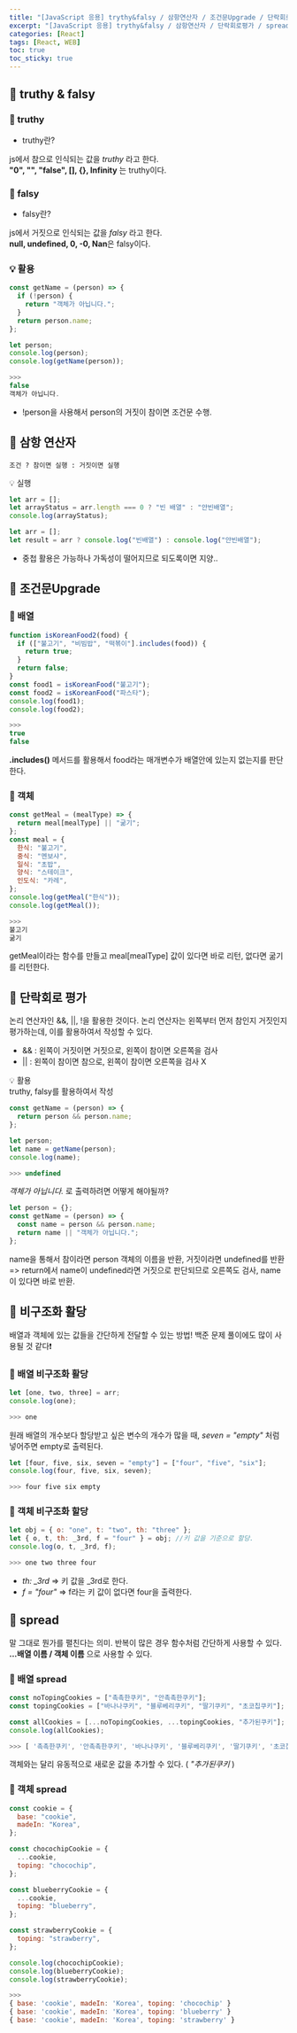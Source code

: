 ```yaml
---
title: "[JavaScript 응용] trythy&falsy / 삼항연산자 / 조건문Upgrade / 단락회로평가 / 비구조화 할당 / spread"
excerpt: "[JavaScript 응용] trythy&falsy / 삼항연산자 / 단락회로평가 / spread"
categories: [React]
tags: [React, WEB]
toc: true
toc_sticky: true
---
```


## 📖 truthy & falsy

### 📍 truthy

- truthy란? <br>

js에서 참으로 인식되는 값을 _truthy_ 라고 한다. <br> **"0", "", "false", [], {}, Infinity** 는 truthy이다.

### 📍 falsy

- falsy란? <br>

js에서 거짓으로 인식되는 값을 _falsy_ 라고 한다. <br>
**null, undefined, 0, -0, Nan**은 falsy이다.

### 💡 활용

```javascript
const getName = (person) => {
  if (!person) {
    return "객체가 아닙니다.";
  }
  return person.name;
};

let person;
console.log(person);
console.log(getName(person));

>>>
false
객체가 아닙니다.
```

- !person을 사용해서 person의 거짓이 참이면 조건문 수행.

## 📖 삼항 연산자

`조건 ? 참이면 실행 : 거짓이면 실행` <br>

💡 실행 <br>

```javascript
let arr = [];
let arrayStatus = arr.length === 0 ? "빈 배열" : "안빈배열";
console.log(arrayStatus);
```

```javascript
let arr = [];
let result = arr ? console.log("빈배열") : console.log("안빈배열");
```

- 중첩 활용은 가능하나 가독성이 떨어지므로 되도록이면 지양..

## 📖 조건문Upgrade

### 📍 배열

```javascript
function isKoreanFood2(food) {
  if (["불고기", "비빔밥", "떡볶이"].includes(food)) {
    return true;
  }
  return false;
}
const food1 = isKoreanFood("불고기");
const food2 = isKoreanFood("파스타");
console.log(food1);
console.log(food2);

>>>
true
false
```

**.includes()** 메서드를 활용해서 food라는 매개변수가 배열안에 있는지 없는지를 판단한다.

### 📍 객체

```javascript
const getMeal = (mealType) => {
  return meal[mealType] || "굶기";
};
const meal = {
  한식: "불고기",
  중식: "멘보샤",
  일식: "초밥",
  양식: "스테이크",
  인도식: "카레",
};
console.log(getMeal("한식"));
console.log(getMeal());

>>>
불고기
굶기
```

getMeal이라는 함수를 만들고 meal[mealType] 값이 있다면 바로 리턴, 없다면 굶기를 리턴한다.

## 📖 단락회로 평가

논리 연산자인 &&, ||, !을 활용한 것이다. 논리 연산자는 왼쪽부터 먼저 참인지 거짓인지 평가하는데, 이를 활용하여서 작성할 수 있다.

- && : 왼쪽이 거짓이면 거짓으로, 왼쪽이 참이면 오른쪽을 검사
- || : 왼쪽이 참이면 참으로, 왼쪽이 참이면 오른쪽을 검사 X

💡 활용 <br>
truthy, falsy를 활용하여서 작성

```javascript
const getName = (person) => {
  return person && person.name;
};

let person;
let name = getName(person);
console.log(name);

>>> undefined
```

_객체가 아닙니다._ 로 출력하려면 어떻게 해야될까?

```javascript
let person = {};
const getName = (person) => {
  const name = person && person.name;
  return name || "객체가 아닙니다.";
};
```

name을 통해서 참이라면 person 객체의 이름을 반환, 거짓이라면 undefined를 반환 => return에서 name이 undefined라면 거짓으로 판단되므로 오른쪽도 검사, name이 있다면 바로 반환.

## 📖 비구조화 활당

배열과 객체에 있는 값들을 간단하게 전달할 수 있는 방법! 백준 문제 풀이에도 많이 사용될 것 같다❗

### 📍 배열 비구조화 활당

```javascript
let [one, two, three] = arr;
console.log(one);

>>> one
```

원래 배열의 개수보다 할당받고 싶은 변수의 개수가 많을 때, _seven = "empty"_ 처럼 넣어주면 empty로 출력된다.

```javascript
let [four, five, six, seven = "empty"] = ["four", "five", "six"];
console.log(four, five, six, seven);

>>> four five six empty
```

### 📍 객체 비구조화 할당

```javascript
let obj = { o: "one", t: "two", th: "three" };
let { o, t, th: _3rd, f = "four" } = obj; //키 값을 기준으로 할당.
console.log(o, t, _3rd, f);

>>> one two three four
```

- _th: \_3rd_ => 키 값을 \_3rd로 한다.
- _f = "four"_ => f라는 키 값이 없다면 four을 출력한다.

## 📖 spread

말 그대로 뭔가를 펼친다는 의미. 반복이 많은 경우 함수처럼 간단하게 사용할 수 있다. **...배열 이름 / 객체 이름** 으로 사용할 수 있다.

### 📍 배열 spread

```javascript
const noTopingCookies = ["촉촉한쿠키", "안촉촉한쿠키"];
const topingCookies = ["바나나쿠키", "블루베리쿠키", "딸기쿠키", "초코칩쿠키"];

const allCookies = [...noTopingCookies, ...topingCookies, "추가된쿠키"];
console.log(allCookies);

>>> [ '촉촉한쿠키', '안촉촉한쿠키', '바나나쿠키', '블루베리쿠키', '딸기쿠키', '초코칩쿠키', '추가된쿠키' ]
```

객체와는 달리 유동적으로 새로운 값을 추가할 수 있다. ( _"추가된쿠키_ )

### 📍 객체 spread

```javascript
const cookie = {
  base: "cookie",
  madeIn: "Korea",
};

const chocochipCookie = {
  ...cookie,
  toping: "chocochip",
};

const blueberryCookie = {
  ...cookie,
  toping: "blueberry",
};

const strawberryCookie = {
  toping: "strawberry",
};

console.log(chocochipCookie);
console.log(blueberryCookie);
console.log(strawberryCookie);

>>>
{ base: 'cookie', madeIn: 'Korea', toping: 'chocochip' }
{ base: 'cookie', madeIn: 'Korea', toping: 'blueberry' }
{ base: 'cookie', madeIn: 'Korea', toping: 'strawberry' }
```
